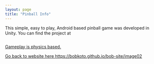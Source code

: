 ```yaml
---
layout: page
title: "Pinball Info"
---
```


This simple, easy to play, Android based pinball game was developed in Unity.
You can find the project at
<div style="display:flex">
    <a href="https://github.com/bobkoto/touchinput1" 
    </a>
</div>


Gameplay is physics based.

Go back to website here https://bobkoto.github.io/bob-site/image02